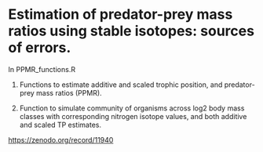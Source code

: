 Estimation of predator-prey mass ratios using stable isotopes: sources of errors.
=============

In PPMR_functions.R

1) Functions to estimate additive and scaled trophic position, and predator-prey mass ratios (PPMR). 

2) Function to simulate community of organisms across log2 body mass classes with corresponding nitrogen isotope values, and both additive and scaled TP estimates.

 https://zenodo.org/record/11940
 
